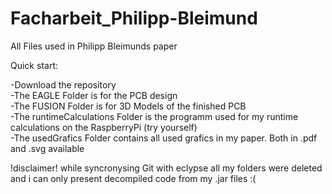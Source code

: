 # Facharbeit_Philipp-Bleimund
 All Files used in Philipp Bleimunds paper
 
 Quick start:
 
-Download the repository  
-The EAGLE Folder is for the PCB design  
-The FUSION Folder is for 3D Models of the finished PCB  
-The runtimeCalculations Folder is the programm used for my runtime calculations on the RaspberryPi (try yourself)  
-The usedGrafics Folder contains all used grafics in my paper. Both in .pdf and .svg available

!disclaimer! while syncronysing Git with eclypse all my folders were deleted and i can only present decompiled code from my .jar files :(  

